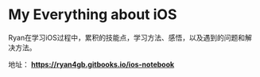 # My Everything about iOS

Ryan在学习iOS过程中，累积的技能点，学习方法、感悟，以及遇到的问题和解决方法。

地址： **https://ryan4gb.gitbooks.io/ios-notebook** 

